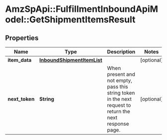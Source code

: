 # AmzSpApi::FulfillmentInboundApiModel::GetShipmentItemsResult

## Properties
Name | Type | Description | Notes
------------ | ------------- | ------------- | -------------
**item_data** | [**InboundShipmentItemList**](InboundShipmentItemList.md) |  | [optional] 
**next_token** | **String** | When present and not empty, pass this string token in the next request to return the next response page. | [optional] 

